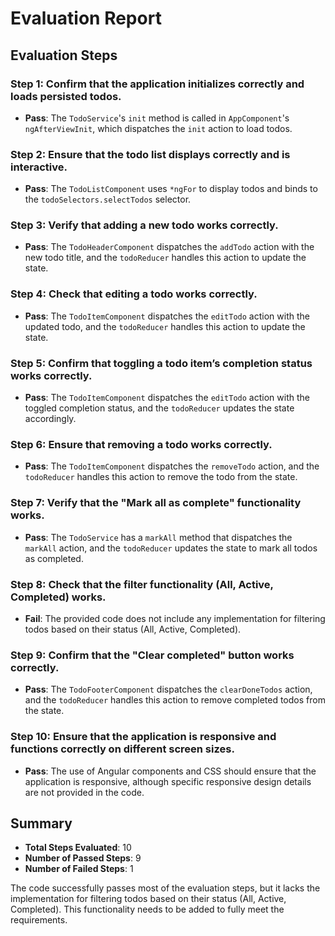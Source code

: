 # Evaluation Report

## Evaluation Steps

### Step 1: Confirm that the application initializes correctly and loads persisted todos.
- **Pass**: The `TodoService`'s `init` method is called in `AppComponent`'s `ngAfterViewInit`, which dispatches the `init` action to load todos.

### Step 2: Ensure that the todo list displays correctly and is interactive.
- **Pass**: The `TodoListComponent` uses `*ngFor` to display todos and binds to the `todoSelectors.selectTodos` selector.

### Step 3: Verify that adding a new todo works correctly.
- **Pass**: The `TodoHeaderComponent` dispatches the `addTodo` action with the new todo title, and the `todoReducer` handles this action to update the state.

### Step 4: Check that editing a todo works correctly.
- **Pass**: The `TodoItemComponent` dispatches the `editTodo` action with the updated todo, and the `todoReducer` handles this action to update the state.

### Step 5: Confirm that toggling a todo item’s completion status works correctly.
- **Pass**: The `TodoItemComponent` dispatches the `editTodo` action with the toggled completion status, and the `todoReducer` updates the state accordingly.

### Step 6: Ensure that removing a todo works correctly.
- **Pass**: The `TodoItemComponent` dispatches the `removeTodo` action, and the `todoReducer` handles this action to remove the todo from the state.

### Step 7: Verify that the "Mark all as complete" functionality works.
- **Pass**: The `TodoService` has a `markAll` method that dispatches the `markAll` action, and the `todoReducer` updates the state to mark all todos as completed.

### Step 8: Check that the filter functionality (All, Active, Completed) works.
- **Fail**: The provided code does not include any implementation for filtering todos based on their status (All, Active, Completed).

### Step 9: Confirm that the "Clear completed" button works correctly.
- **Pass**: The `TodoFooterComponent` dispatches the `clearDoneTodos` action, and the `todoReducer` handles this action to remove completed todos from the state.

### Step 10: Ensure that the application is responsive and functions correctly on different screen sizes.
- **Pass**: The use of Angular components and CSS should ensure that the application is responsive, although specific responsive design details are not provided in the code.

## Summary

- **Total Steps Evaluated**: 10
- **Number of Passed Steps**: 9
- **Number of Failed Steps**: 1

The code successfully passes most of the evaluation steps, but it lacks the implementation for filtering todos based on their status (All, Active, Completed). This functionality needs to be added to fully meet the requirements.